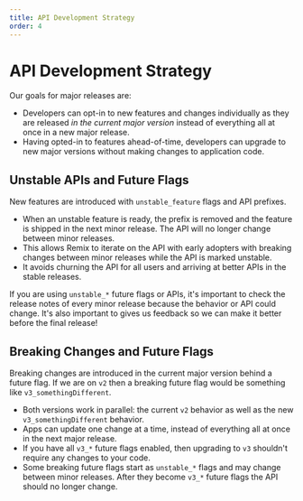 ```yaml
---
title: API Development Strategy
order: 4
---
```


# API Development Strategy

Our goals for major releases are:

- Developers can opt-in to new features and changes individually as they are released _in the current major version_ instead of everything all at once in a new major release.
- Having opted-in to features ahead-of-time, developers can upgrade to new major versions without making changes to application code.

## Unstable APIs and Future Flags

New features are introduced with `unstable_feature` flags and API prefixes.

- When an unstable feature is ready, the prefix is removed and the feature is shipped in the next minor release. The API will no longer change between minor releases.
- This allows Remix to iterate on the API with early adopters with breaking changes between minor releases while the API is marked unstable.
- It avoids churning the API for all users and arriving at better APIs in the stable releases.

If you are using `unstable_*` future flags or APIs, it's important to check the release notes of every minor release because the behavior or API could change. It's also important to gives us feedback so we can make it better before the final release!

## Breaking Changes and Future Flags

Breaking changes are introduced in the current major version behind a future flag. If we are on `v2` then a breaking future flag would be something like `v3_somethingDifferent`.

- Both versions work in parallel: the current `v2` behavior as well as the new `v3_somethingDifferent` behavior.
- Apps can update one change at a time, instead of everything all at once in the next major release.
- If you have all `v3_*` future flags enabled, then upgrading to `v3` shouldn't require any changes to your code.
- Some breaking future flags start as `unstable_*` flags and may change between minor releases. After they become `v3_*` future flags the API should no longer change.
